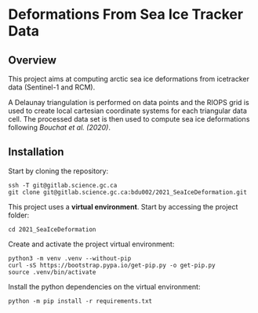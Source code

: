 # Deformations From Sea Ice Tracker Data

## Overview

This project aims at computing arctic sea ice deformations from icetracker data (Sentinel-1 and RCM). 

A Delaunay triangulation is performed on data points and the RIOPS grid is used to create local cartesian coordinate systems for each triangular data cell. The processed data set is then used to compute sea ice deformations following *Bouchat et al. (2020)*.

## Installation

Start by cloning the repository:

```
ssh -T git@gitlab.science.gc.ca
git clone git@gitlab.science.gc.ca:bdu002/2021_SeaIceDeformation.git
```

This project uses a **virtual environment**. Start by accessing the project folder:

```
cd 2021_SeaIceDeformation
```

Create and activate the project virtual environment:

```
python3 -m venv .venv --without-pip
curl -sS https://bootstrap.pypa.io/get-pip.py -o get-pip.py
source .venv/bin/activate
```

Install the python dependencies on the virtual environment:

```
python -m pip install -r requirements.txt
```




